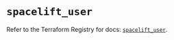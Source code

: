 # `spacelift_user`

Refer to the Terraform Registry for docs: [`spacelift_user`](https://registry.terraform.io/providers/spacelift-io/spacelift/1.27.0/docs/resources/user).
